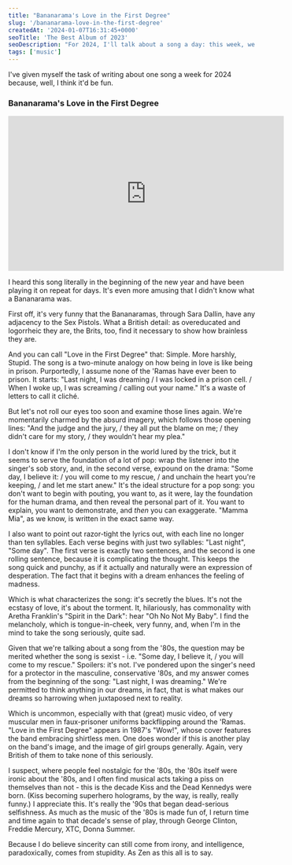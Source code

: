 ```yaml
---
title: "Bananarama's Love in the First Degree"
slug: '/bananarama-love-in-the-first-degree'
createdAt: '2024-01-07T16:31:45+0000'
seoTitle: 'The Best Album of 2023'
seoDescription: "For 2024, I'll talk about a song a day: this week, we'll talk about the Bananarama's 1987 song, Love in the First Degree."
tags: ['music']
---
```


I've given myself the task of writing about one song a week for 2024 because, well, I think it'd be fun.

### Bananarama's Love in the First Degree

<iframe width="560" height="315" src="https://www.youtube.com/embed/prGhk_Gvzwo?si=FPy-oTOekRVO745S" title="YouTube video player" frameborder="0" allow="accelerometer; autoplay; clipboard-write; encrypted-media; gyroscope; picture-in-picture; web-share" allowfullscreen></iframe>

I heard this song literally in the beginning of the new year and have been playing it on repeat for days. It's even more amusing that I didn't know what a Bananarama was.

First off, it's very funny that the Bananaramas, through Sara Dallin, have any adjacency to the Sex Pistols. What a British detail: as overeducated and logorrheic they are, the Brits, too, find it necessary to show how brainless they are.

And you can call "Love in the First Degree" that: Simple. More harshly, Stupid. The song is a two-minute analogy on how being in love is like being in prison. Purportedly, I assume none of the 'Ramas have ever been to prison. It starts: "Last night, I was dreaming / I was locked in a prison cell. / When I woke up, I was screaming / calling out your name." It's a waste of letters to call it cliché.

But let's not roll our eyes too soon and examine those lines again. We're momentarily charmed by the absurd imagery, which follows those opening lines: "And the judge and the jury, / they all put the blame on me; / they didn't care for my story, / they wouldn't hear my plea."

I don't know if I'm the only person in the world lured by the trick, but it seems to serve the foundation of a lot of pop: wrap the listener into the singer's sob story, and, in the second verse, expound on the drama: "Some day, I believe it: / you will come to my rescue, / and unchain the heart you're keeping, / and let me start anew." It's the ideal structure for a pop song: you don't want to begin with pouting, you want to, as it were, lay the foundation for the human drama, and then reveal the personal part of it. You want to explain, you want to demonstrate, and _then_ you can exaggerate. "Mamma Mia", as we know, is written in the exact same way.

I also want to point out razor-tight the lyrics out, with each line no longer than ten syllables. Each verse begins with just two syllables: "Last night", "Some day". The first verse is exactly two sentences, and the second is one rolling sentence, because it is complicating the thought. This keeps the song quick and punchy, as if it actually and naturally were an expression of desperation. The fact that it begins with a dream enhances the feeling of madness.

Which is what characterizes the song: it's secretly the blues. It's not the ecstasy of love, it's about the torment. It, hilariously, has commonality with Aretha Franklin's "Spirit in the Dark": hear "Oh No Not My Baby". I find the melancholy, which is tongue-in-cheek, very funny, and, when I'm in the mind to take the song seriously, quite sad.

Given that we're talking about a song from the '80s, the question may be merited whether the song is sexist - i.e. "Some day, I believe it, / you will come to my rescue." Spoilers: it's not. I've pondered upon the singer's need for a protector in the masculine, conservative '80s, and my answer comes from the beginning of the song: "Last night, I was dreaming." We're permitted to think anything in our dreams, in fact, that is what makes our dreams so harrowing when juxtaposed next to reality.

Which is uncommon, especially with that (great) music video, of very muscular men in faux-prisoner uniforms backflipping around the 'Ramas. "Love in the First Degree" appears in 1987's "Wow!", whose cover features the band embracing shirtless men. One does wonder if this is another play on the band's image, and the image of girl groups generally. Again, very British of them to take none of this seriously.

I suspect, where people feel nostalgic for the '80s, the '80s itself were ironic about the '80s, and I often find musical acts taking a piss on themselves than not - this is the decade Kiss and the Dead Kennedys were born. (Kiss becoming superhero holograms, by the way, is really, really funny.) I appreciate this. It's really the '90s that began dead-serious selfishness. As much as the music of the '80s is made fun of, I return time and time again to that decade's sense of play, through George Clinton, Freddie Mercury, XTC, Donna Summer.

Because I do believe sincerity can still come from irony, and intelligence, paradoxically, comes from stupidity. As Zen as this all is to say.
